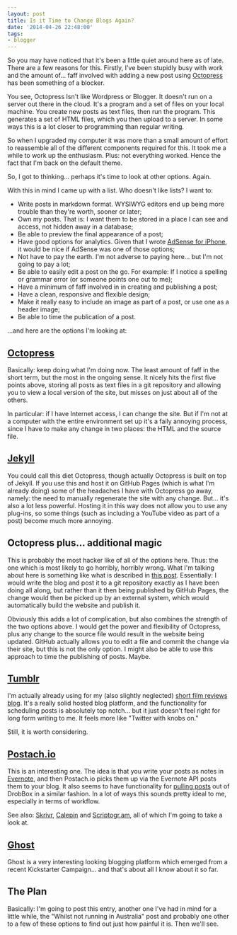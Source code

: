```yaml
---
layout: post
title: Is it Time to Change Blogs Again?
date: '2014-04-26 22:48:00'
tags:
- blogger
---
```


So you may have noticed that it's been a little quiet around here as of late. There are a few reasons for this. Firstly, I've been stupidly busy with work and the amount of... faff involved with adding a new post using [Octopress] has been something of a blocker.

[Octopress]: http://octopress.org

You see, Octopress Isn't like Wordpress or Blogger. It doesn't run on a server out there in the cloud. It's a program and a set of files on your local machine. You create new posts as text files, then run the program. This generates a set of HTML files, which you then upload to a server. In some ways this is a lot closer to programming than regular writing.

So when I upgraded my computer it was more than a small amount of effort to reassemble all of the different components required for this. It took me a while to work up the enthusiasm. Plus: not everything worked. Hence the fact that I'm back on the default theme.

So, I got to thinking... perhaps it's time to look at other options. Again.

<!-- More -->

With this in mind I came up with a list. Who doesn't like lists? I want to:

- Write posts in markdown format. WYSIWYG editors end up being more trouble than they're worth, sooner or later;
- Own my posts. That is: I want them to be stored in a place I can see and access, not hidden away in a database;
- Be able to preview the final appearance of a post;
- Have good options for analytics. Given that I wrote [AdSense for iPhone], it would be nice if AdSense was one of those options;
- Not have to pay the earth. I'm not adverse to paying here... but I'm not going to pay a lot;
- Be able to easily edit a post on the go. For example: If I notice a spelling or grammar error (or someone points one out to me);
- Have a minimum of faff involved in in creating and publishing a post;
- Have a clean, responsive and flexible design;
- Make it really easy to include an image as part of a post, or use one as a header image;
- Be able to time the publication of a post.

[AdSense for iPhone]: https://itunes.apple.com/app/google-adsense/id680739529?mt=8

...and here are the options I'm looking at:

## [Octopress](http://octopress.org)

Basically: keep doing what I'm doing now. The least amount of faff in the short term, but the most in the ongoing sense. It nicely hits the first five points above, storing all posts as text files in a git repository and allowing you to view a local version of the site, but misses on just about all of the others.

In particular: if I have Internet access, I can change the site. But if I'm not at a computer with the entire environment set up it's a faily annoying process, since I have to make any change in two places: the HTML and the source file.

## [Jekyll](http://jekyllrb.com)

You could call this diet Octopress, though actually Octopress is built on top of Jekyll. If you use this and host it on GitHub Pages (which is what I'm already doing) some of the headaches I have with Octopress go away, namely: the need to manually regenerate the site with any change. But... it's also a lot less powerful. Hosting it in this way does not allow you to use any plug-ins, so some things (such as including a YouTube video as part of a post) become much more annoying.

## Octopress plus... additional magic

This is probably the most hacker like of all of the options here. Thus: the one which is most likely to go horribly, horribly wrong. What I'm talking about here is something like what is described in [this post]. Essentially: I would write the blog and post it to a git repository exactly as I have been doing all along, but rather than it then being published by GitHub Pages, the change would then be picked up by an external system, which would automatically build the website and publish it.

[this post]: https://www.bitballoon.com/2013-12-13-continous-deployments-for-jekyll-sites

Obviously this adds a lot of complication, but also combines the strength of the two options above. I would get the power and flexibility of Octopress, plus any change to the source file would result in the website being updated. GitHub actually allows you to edit a file and commit the change via their site, but this is not the only option. I might also be able to use this approach to time the publishing of posts. Maybe.

## [Tumblr](http://www.tumblr.com)

I'm actually already using for my (also slightly neglected) [short film reviews blog]. It's a really solid hosted blog platform, and the functionality for scheduling posts is absolutely top notch... but it just doesn't feel right for long form writing to me. It feels more like "Twitter with knobs on."

[short film reviews blog]: http://ohsohumbleopinion.tumblr.com

Still, it is worth considering.

## [Postach.io](http://postach.io)

This is an interesting one. The idea is that you write your posts as notes in [Evernote], and then Postach.io picks them up via the Evernote API posts them to your blog. It also seems to have functionality for [pulling posts] out of DrobBox in a similar fashion. In a lot of ways this sounds pretty ideal to me, especially in terms of workflow.

[Evernote]: http://www.evernote.com
[pulling posts]: http://help.postach.io/creating-posts-pages-with-dropbox

See also: [Skrivr], [Calepin] and [Scriptogr.am], all of which I'm going to take a look at.

[Skrivr]: http://skrivr.com
[Calepin]: http://calepin.co
[Scriptogr.am]: http://Scriptogr.am

## [Ghost](https://ghost.org)

Ghost is a very interesting looking blogging platform which emerged from a recent Kickstarter Campaign... and that's about all I know about it so far.

## The Plan

Basically: I'm going to post this entry, another one I've had in mind for a little while, the "Whilst not running in Australia" post and probably one other to a few of these options to find out just how painful it is. Then we'll see.